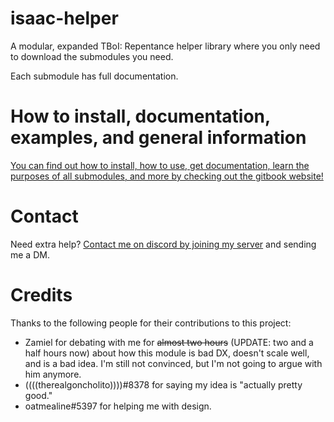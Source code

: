 # isaac-helper
A modular, expanded TBoI: Repentance helper library where you only need to download the submodules you need.

Each submodule has full documentation. 

# How to install, documentation, examples, and general information
[You can find out how to install, how to use, get documentation, learn the purposes of all submodules, and more by checking out the gitbook website!](https://maya-bee.gitbook.io/api-docs/)

# Contact
Need extra help? [Contact me on discord by joining my server](https://discord.gg/bNhNkGa6QX) and sending me a DM. 

# Credits
Thanks to the following people for their contributions to this project:
- Zamiel for debating with me for ~~almost two hours~~ (UPDATE: two and a half hours now) about how this module is bad DX, doesn't scale well, and is a bad idea. I'm still not convinced, but I'm not going to argue with him anymore.
- ((((therealgoncholito))))#8378 for saying my idea is "actually pretty good."
- oatmealine#5397 for helping me with design.